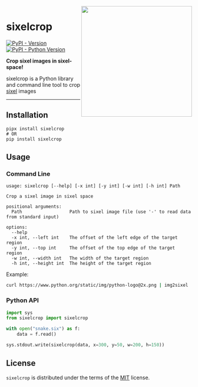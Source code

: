 <img src="https://user-images.githubusercontent.com/12154190/199075915-04265c49-5392-4126-b34f-21bdff5cdc28.png" align="right" width=300)>

# sixelcrop

[![PyPI - Version](https://img.shields.io/pypi/v/sixelcrop.svg)](https://pypi.org/project/sixelcrop)
[![PyPI - Python Version](https://img.shields.io/pypi/pyversions/sixelcrop.svg)](https://pypi.org/project/sixelcrop)


**Crop sixel images in sixel-space!**

sixelcrop is a Python library and command line tool to crop [sixel](https://en.wikipedia.org/wiki/Sixel) images

-----

## Installation

```console
pipx install sixelcrop
# OR
pip install sixelcrop
```

## Usage

### Command Line

```
usage: sixelcrop [--help] [-x int] [-y int] [-w int] [-h int] Path

Crop a sixel image in sixel space

positional arguments:
  Path                  Path to sixel image file (use '-' to read data from standard input)

options:
  --help
  -x int, --left int    The offset of the left edge of the target region
  -y int, --top int     The offset of the top edge of the target region
  -w int, --width int   The width of the target region
  -h int, --height int  The height of the target region

```

Example:

```bash
curl https://www.python.org/static/img/python-logo@2x.png | img2sixel | sixelcrop -x 10 -y 15 -w 120 -h 125 -
```

### Python API

```python
import sys
from sixelcrop import sixelcrop

with open("snake.six") as f:
    data = f.read()

sys.stdout.write(sixelcrop(data, x=300, y=50, w=200, h=150))
```

## License

`sixelcrop` is distributed under the terms of the [MIT](https://spdx.org/licenses/MIT.html) license.
